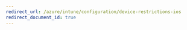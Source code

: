 ```yaml
---
redirect_url: /azure/intune/configuration/device-restrictions-ios
redirect_document_id: true
---
```

